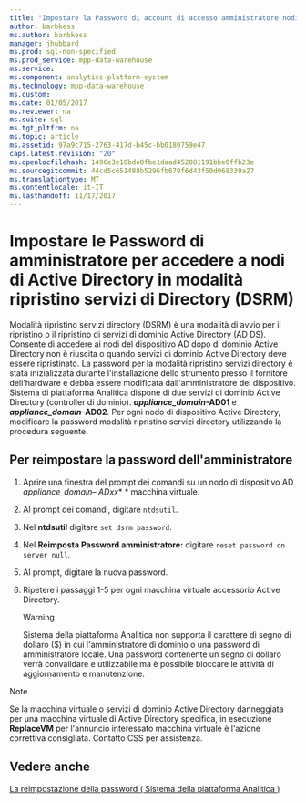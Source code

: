 ```yaml
---
title: "Impostare la Password di account di accesso amministratore nodi Active Directory in modalità ripristino servizi di Directory (AP)"
author: barbkess
ms.author: barbkess
manager: jhubbard
ms.prod: sql-non-specified
ms.prod_service: mpp-data-warehouse
ms.service: 
ms.component: analytics-platform-system
ms.technology: mpp-data-warehouse
ms.custom: 
ms.date: 01/05/2017
ms.reviewer: na
ms.suite: sql
ms.tgt_pltfrm: na
ms.topic: article
ms.assetid: 97a9c715-2763-417d-b45c-bb0180759e47
caps.latest.revision: "20"
ms.openlocfilehash: 1496e3e18bde0fbe1daad452081191bbe0ffb23e
ms.sourcegitcommit: 44cd5c651488b5296fb679f6d43f50d068339a27
ms.translationtype: MT
ms.contentlocale: it-IT
ms.lasthandoff: 11/17/2017
---
```

# <a name="set-admin-password-for-logging-on-to-ad-nodes-in-directory-services-restore-mode-dsrm"></a>Impostare le Password di amministratore per accedere a nodi di Active Directory in modalità ripristino servizi di Directory (DSRM)
Modalità ripristino servizi directory (DSRM) è una modalità di avvio per il ripristino o il ripristino di servizi di dominio Active Directory (AD DS). Consente di accedere ai nodi del dispositivo AD dopo di dominio Active Directory non è riuscita o quando servizi di dominio Active Directory deve essere ripristinato. La password per la modalità ripristino servizi directory è stata inizializzata durante l'installazione dello strumento presso il fornitore dell'hardware e debba essere modificata dall'amministratore del dispositivo. Sistema di piattaforma Analitica dispone di due servizi di dominio Active Directory (controller di dominio).  ***appliance_domain*-AD01** e  ***appliance_domain*-AD02**. Per ogni nodo di dispositivo Active Directory, modificare la password modalità ripristino servizi directory utilizzando la procedura seguente.  
  
## <a name="HowToDSRM"></a>Per reimpostare la password dell'amministratore  
  
1.  Aprire una finestra del prompt dei comandi su un nodo di dispositivo AD   ***appliance_domain*– AD*xx** * macchina virtuale.  
  
2.  Al prompt dei comandi, digitare `ntdsutil`.  
  
3.  Nel **ntdsutil** digitare `set dsrm password`.  
  
4.  Nel **Reimposta Password amministratore:** digitare `reset password on server null`.  
  
5.  Al prompt, digitare la nuova password.  
  
6.  Ripetere i passaggi 1-5 per ogni macchina virtuale accessorio Active Directory.  
  
    > [!WARNING]  
    > Sistema della piattaforma Analitica non supporta il carattere di segno di dollaro ($) in cui l'amministratore di dominio o una password di amministratore locale. Una password contenente un segno di dollaro verrà convalidare e utilizzabile ma è possibile bloccare le attività di aggiornamento e manutenzione.  
  
> [!NOTE]  
> Se la macchina virtuale o servizi di dominio Active Directory danneggiata per una macchina virtuale di Active Directory specifica, in esecuzione **ReplaceVM** per l'annuncio interessato macchina virtuale è l'azione correttiva consigliata. Contatto CSS per assistenza.  
  
## <a name="see-also"></a>Vedere anche  
[La reimpostazione della password &#40; Sistema della piattaforma Analitica &#41;](password-reset.md)  
  
